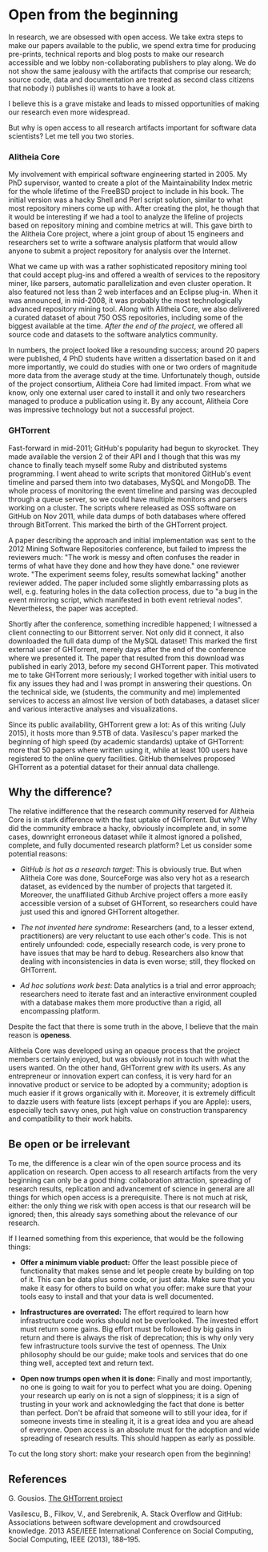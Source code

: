 # Open from the beginning

In research, we are obsessed with open access. We take extra steps to make our
papers available to the public, we spend extra time for producing pre-prints,
technical reports and blog posts to make our research accessible and we lobby
non-collaborating publishers to play along. We do not show the same jealousy
with the artifacts that comprise our research; source code, data and
documentation are treated as second class citizens that nobody i) publishes ii)
wants to have a look at.

I believe this is a grave mistake and leads to missed opportunities of making
our research even more widespread.

But why is open access to all research artifacts important for software data
scientists? Let me tell you two stories.

### Alitheia Core

My involvement with empirical software engineering started in 2005. My
PhD supervisor, wanted to create a plot of the Maintainability Index metric for
the whole lifetime of the FreeBSD project to include in his book.  The initial
version was a hacky Shell and Perl script solution, similar to what most
repository miners come up with. After creating the plot, he though that it would
be interesting if we had a tool to analyze the lifeline of projects based on
repository mining and combine metrics at will. This gave birth to the Alitheia
Core project, where a joint group of about 15 engineers and researchers set
to write a software analysis platform that would allow anyone to submit a
project repository for analysis over the Internet.

What we came up with was a rather sophisticated repository mining tool that
could accept plug-ins and offered a wealth of services to the repository miner,
like parsers, automatic parallelization and even cluster operation. It also
featured not less than 2 web interfaces and an Eclipse plug-in. When it was
announced, in mid-2008, it was probably the most technologically advanced
repository mining tool. Along with Alitheia Core, we also delivered a curated
dataset of about 750 OSS repositories, including some of the biggest available
at the time. _After the end of the project_, we offered all source code and
datasets to the software analytics community.

In numbers, the project looked like a resounding success; around 20 papers were
published, 4 PhD students have written a dissertation based on it and more
importantly, we could do studies with one or two orders of magnitude more data
from the average study at the time. Unfortunately though, outside of the project
consortium, Alitheia Core had limited impact. From what we know, only one
external user cared to install it and only two researchers managed to produce a
publication using it. By any account, Alitheia Core was impressive technology
but not a successful project.

### GHTorrent

Fast-forward in mid-2011; GitHub's popularity had begun to skyrocket. They made
available the version 2 of their API and I though that this was my chance to
finally teach myself some Ruby and distributed systems programming. I went ahead
to write scripts that monitored GitHub's event timeline and parsed them into two
databases, MySQL and MongoDB. The whole process of monitoring the event timeline
and parsing was decoupled through a queue server, so we could have multiple
monitors and parsers working on a cluster. The scripts where released as OSS
software on GitHub on Nov 2011, while data dumps of both databases where offered
through BitTorrent. This marked the birth of the GHTorrent project.

A paper describing the approach and initial implementation was sent to the 2012
Mining Software Repositories conference, but failed to impress the reviewers
much: "The work is messy and often confuses the reader in terms of what have
they done and how they have done." one reviewer wrote. "The experiment seems
foley, results somewhat lacking" another reviewer added. The paper included
some slightly embarrassing plots as well, e.g. featuring holes in the
data collection process, due to "a bug in the event mirroring script, which manifested in both event retrieval nodes". Nevertheless, the paper
was accepted.

Shortly after the conference, something incredible happened; I witnessed a
client connecting to our Bittorrent server. Not only did it connect, it also
downloaded the full data dump of the MySQL dataset! This marked the first
external user of GHTorrent, merely days after the end of the conference where we
presented it. The paper that resulted from this download was published in early
2013, before my second GHTorrent paper. This motivated me to take GHTorrent more
seriously; I worked together with initial users to fix any issues they had and I
was prompt in answering their questions. On the technical side, we (students,
the community and me) implemented services to access an almost live version of
both databases, a dataset slicer and various interactive analyses and
visualizations.

Since its public availability, GHTorrent grew a lot: As of this writing (July
2015), it hosts more than 9.5TB of data. Vasilescu's paper marked the beginning
of high speed (by academic standards) uptake of GHTorrent: more that 50 papers
where written using it, while at least 100 users have registered to the online
query facilities. GitHub themselves proposed GHTorrent as a potential dataset
for their annual data challenge.

## Why the difference?

The relative indifference that the research community reserved for Alitheia Core
is in stark difference with the fast uptake of GHTorrent. But why? Why did the
community embrace a hacky, obviously incomplete and, in some cases, downright
erroneous dataset while it almost ignored a polished, complete, and fully
documented research platform? Let us consider some potential reasons:

* _GitHub is hot as a research target_: This is obviously true. But when
Alitheia Core was done, SourceForge was also very hot as a research dataset,
as evidenced by the number of projects that targeted it. Moreover, the
unaffiliated Github Archive project offers a more easily accessible version
of a subset of GHTorrent, so researchers could have just used this and
ignored GHTorrent altogether.

* _The not invented here syndrome_: Researchers (and, to a lesser extend, practitioners) are very reluctant to use each other's code. This is not
entirely unfounded: code, especially research code, is very prone to have
issues that may be hard to debug. Researchers also know that dealing with inconsistencies in data is even worse; still, they flocked on
GHTorrent.

* _Ad hoc solutions work best_: Data analytics is a trial and error approach;
researchers need to iterate fast and an interactive environment coupled with a
database makes them more productive than a rigid, all encompassing platform.


Despite the fact that there is some truth in the above, I believe that the main
reason is **openess**.

Alitheia Core was developed using an opaque process that the project members
certainly enjoyed, but was obviously not in touch with what the users wanted. On
the other hand, GHTorrent grew _with_ its users. As any entrepreneur or
innovation expert can confess, it is very hard for an innovative product or
service to be adopted by a community; adoption is much easier if it grows
organically with it. Moreover, it is extremely difficult to dazzle users with
feature lists (except perhaps if you are Apple): users, especially tech savvy
ones, put high value on construction transparency and compatibility to their
work habits.

## Be open or be irrelevant

To me, the difference is a clear win of the open source process and its
application on research. Open access to all research artifacts from the very
beginning can only be a good thing: collaboration attraction, spreading of
research results, replication and advancement of science in general are all
things for which open access is a prerequisite. There is not much at risk,
either: the only thing we risk with open access is that our research will be
ignored; then, this already says something about the relevance of our research.

If I learned something from this experience, that would be the following things:

* **Offer a minimum viable product:** Offer the least possible piece of
functionality that makes sense and let people create by building on top of it.
This can be data plus some code, or just data. Make sure that you make it easy
for others to build on what you offer: make sure that your tools easy to install
and that your data is well documented.

* **Infrastructures are overrated:** The effort required to learn how
infrastructure code works should not be overlooked. The invested effort must
return some gains. Big effort must be followed by big gains in return and there is always the risk of deprecation; this is why only very few infrastructure tools
survive the test of openness. The Unix philosophy should be our guide; make
tools and services that do one thing well, accepted text and return text.

* **Open now trumps open when it is done:** Finally and most importantly, no one
is going to wait for you to perfect what you are doing. Opening your research up
early on is not a sign of sloppiness; it is a sign of trusting in your work and
acknowledging the fact that done is better than perfect. Don't be afraid that
someone will to still your idea, for if someone invests time in stealing it, it
is a great idea and you are ahead of everyone. Open access is an absolute must
for the adoption and wide spreading of research results. This should happen as
early as possible.

To cut the long story short: make your research open from the beginning!

## References

G. Gousios. [The GHTorrent project](http://ghtorrent.org)

Vasilescu, B., Filkov, V., and Serebrenik, A. Stack Overflow and GitHub: Associations between software development and crowdsourced knowledge.
2013 ASE/IEEE International Conference on Social Computing, Social Computing, IEEE (2013), 188–195.
